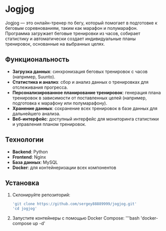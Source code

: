 # Jogjog

Jogjog — это онлайн-тренер по бегу, который помогает в подготовке к беговым соревнованиям, таким как марафон и полумарафон. Программа загружает беговые тренировки из часов, собирает статистику и автоматически создает индивидуальные планы тренировок, основанные на выбранных целях.

## Функциональность

- **Загрузка данных**: синхронизация беговых тренировок с часов (например, Suunto).
- **Статистика и анализ**: сбор и анализ данных о тренировках для отслеживания прогресса.
- **Персонализированное планирование тренировок**: генерация плана тренировок в зависимости от поставленных целей (например, подготовка к марафону или полумарафону).
- **Хранение данных**: сохранение всех тренировок в базе данных для дальнейшего анализа.
- **Веб-интерфейс**: доступный интерфейс для мониторинга статистики и управления планом тренировок.

## Технологии

- **Backend**: Python
- **Frontend**: Nginx
- **База данных**: MySQL
- **Docker**: для контейнеризации всех компонентов

## Установка

1. Склонируйте репозиторий:
    ```bash
    'git clone https://github.com/sergey88889999/jogjog.git'
    'cd jogjog'
    ```

2. Запустите контейнеры с помощью Docker Compose:
    '''bash
    'docker-compose up -d'
    ```